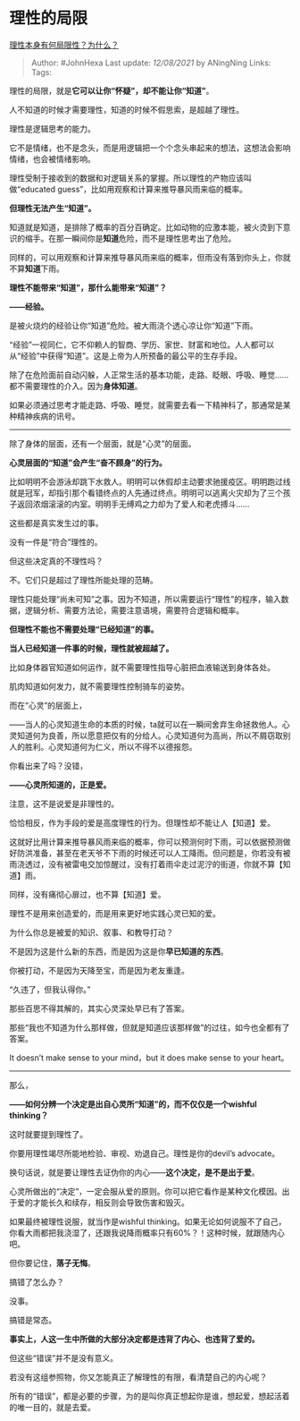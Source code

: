 # 理性的局限
[理性本身有何局限性？为什么？](https://www.zhihu.com/question/266768424/answer/2040127175)

> Author: #JohnHexa 
Last update: *12/08/2021* by ANingNing
Links:
Tags: 
  

理性的局限，就是**它可以让你“怀疑”，却不能让你“知道”**。

人不知道的时候才需要理性，知道的时候不假思索，是超越了理性。

理性是逻辑思考的能力。

它不是情绪，也不是念头，而是用逻辑把一个个念头串起来的想法，这想法会影响情绪，也会被情绪影响。

理性受制于接收到的数据和对逻辑关系的掌握。所以理性的产物应该叫做“educated guess”，比如用观察和计算来推导暴风雨来临的概率。

**但理性无法产生“知道”。**

知道就是知道，是排除了概率的百分百确定。比如动物的应激本能，被火烫到下意识的缩手。在那一瞬间你是**知道**危险，而不是理性思考出了危险。

同样的，可以用观察和计算来推导暴风雨来临的概率，但雨没有落到你头上，你就不算**知道**下雨。

**理性不能带来“知道”，那什么能带来“知道”？**

**——经验。**

是被火烧灼的经验让你“知道”危险。被大雨浇个透心凉让你“知道”下雨。

“经验”一视同仁，它不仰赖人的智商、学历、家世、财富和地位。人人都可以从“经验”中获得“知道”。这是上帝为人所预备的最公平的生存手段。

除了在危险面前自动闪躲，人正常生活的基本功能，走路、眨眼、呼吸、睡觉……都不需要理性的介入。因为**身体知道**。

如果必须通过思考才能走路、呼吸、睡觉，就需要去看一下精神科了，那通常是某种精神疾病的讯号。

---

除了身体的层面，还有一个层面，就是“心灵”的层面。

**心灵层面的“知道”会产生“奋不顾身”的行为。**

比如明明不会游泳却跳下水救人。明明可以休假却主动要求驰援疫区。明明跑过线就是冠军，却指引那个看错终点的人先通过终点。明明可以逃离火灾却为了三个孩子返回浓烟滚滚的内室。明明手无缚鸡之力却为了爱人和老虎搏斗……

这些都是真实发生过的事。

没有一件是“符合”理性的。

但这些决定真的不理性吗？

不。它们只是超过了理性所能处理的范畴。

理性只能处理“尚未可知”之事。因为不知道，所以需要运行“理性”的程序，输入数据，逻辑分析、需要方法论，需要注意语境，需要符合逻辑和概率。

**但理性不能也不需要处理“已经知道”的事。**

**当人已经知道一件事的时候，理性就被超越了。**

比如身体器官知道如何运作，就不需要理性指导心脏把血液输送到身体各处。

肌肉知道如何发力，就不需要理性控制骑车的姿势。

而在“心灵”的层面上，

——当人的心灵知道生命的本质的时候，ta就可以在一瞬间舍弃生命拯救他人。心灵知道何为良善，所以愿意把仅有的分给人。心灵知道何为高尚，所以不屑窃取别人的胜利。心灵知道何为仁义，所以不得不以德报怨。

  

你看出来了吗？没错，

**——心灵所知道的，正是爱。**

注意，这不是说爱是非理性的。

恰恰相反，作为手段的爱是高度理性的行为。但理性却不能让人【知道】爱。

这就好比用计算来推导暴风雨来临的概率，你可以预测何时下雨，可以依据预测做好防洪准备，甚至在老天爷不下雨的时候还可以人工降雨。但问题是，你若没有被雨浇透过，没有被雷电交加惊醒过，没有打着雨伞走过泥泞的街道，你就不算【知道】雨。

同样，没有痛彻心扉过，也不算【知道】爱。

理性不是用来创造爱的，而是用来更好地实践心灵已知的爱。

为什么你总是被爱的知识、叙事、和教导打动？

不是因为这是什么新的东西，而是因为这是你**早已知道的东西**。

你被打动，不是因为天降至宝，而是因为老友重逢。

“久违了，但我认得你。”

那些百思不得其解的，其实心灵深处早已有了答案。

那些“我也不知道为什么那样做，但就是知道应该那样做”的过往，如今也全都有了答案。

It doesn’t make sense to your mind，but it does make sense to your heart。

---

那么，

**——如何分辨一个决定是出自心灵所“知道”的，而不仅仅是一个wishful thinking？**

这时就要提到理性了。

你要用理性竭尽所能地检验、审视、劝退自己。理性是你的devil’s advocate。

换句话说，就是要让理性去证伪你的内心——**这个决定，是不是出于爱**。

心灵所做出的“决定”，一定会服从爱的原则。你可以把它看作是某种文化模因。出于爱的才能长久和续存，相反则会导致伤害和毁灭。

如果最终被理性说服，就当作是wishful thinking。如果无论如何说服不了自己，你看大雨都把我浇湿了，还跟我说降雨概率只有60%？！这种时候，就跟随内心吧。

但你要记住，**落子无悔**。

  

  

搞错了怎么办？

没事。

搞错是常态。

  

  

**事实上，人这一生中所做的大部分决定都是违背了内心、也违背了爱的。**

但这些“错误”并不是没有意义。

若没有这组参照物，你又怎能真正了解理性的有限，看清楚自己的内心呢？

所有的“错误”，都是必要的步骤，为的是叫你真正想起你是谁，想起爱，想起活着的唯一目的，就是去爱。